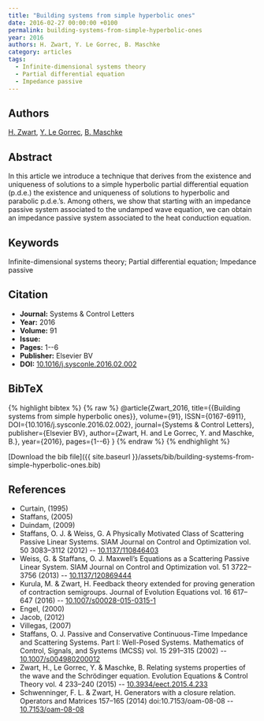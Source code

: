 ```yaml
---
title: "Building systems from simple hyperbolic ones"
date: 2016-02-27 00:00:00 +0100
permalink: building-systems-from-simple-hyperbolic-ones
year: 2016
authors: H. Zwart, Y. Le Gorrec, B. Maschke
category: articles
tags:
  - Infinite-dimensional systems theory
  - Partial differential equation
  - Impedance passive
---
```

 
## Authors
[H. Zwart](authors/hans-zwart), [Y. Le Gorrec](authors/yann-le-gorrec), [B. Maschke](authors/bernhard-maschke)
 
## Abstract
In this article we introduce a technique that derives from the existence and uniqueness of solutions to a simple hyperbolic partial differential equation (p.d.e.) the existence and uniqueness of solutions to hyperbolic and parabolic p.d.e.’s. Among others, we show that starting with an impedance passive system associated to the undamped wave equation, we can obtain an impedance passive system associated to the heat conduction equation.
 
## Keywords
Infinite-dimensional systems theory; Partial differential equation; Impedance passive
 
## Citation
- **Journal:** Systems &amp; Control Letters
- **Year:** 2016
- **Volume:** 91
- **Issue:** 
- **Pages:** 1--6
- **Publisher:** Elsevier BV
- **DOI:** [10.1016/j.sysconle.2016.02.002](https://doi.org/10.1016/j.sysconle.2016.02.002)
 
## BibTeX
{% highlight bibtex %}
{% raw %}
@article{Zwart_2016,
  title={{Building systems from simple hyperbolic ones}},
  volume={91},
  ISSN={0167-6911},
  DOI={10.1016/j.sysconle.2016.02.002},
  journal={Systems &amp; Control Letters},
  publisher={Elsevier BV},
  author={Zwart, H. and Le Gorrec, Y. and Maschke, B.},
  year={2016},
  pages={1--6}
}
{% endraw %}
{% endhighlight %}
 
[Download the bib file]({{ site.baseurl }}/assets/bib/building-systems-from-simple-hyperbolic-ones.bib)
 
## References
- Curtain, (1995)
- Staffans, (2005)
- Duindam, (2009)
- Staffans, O. J. & Weiss, G. A Physically Motivated Class of Scattering Passive Linear Systems. SIAM Journal on Control and Optimization vol. 50 3083–3112 (2012) -- [10.1137/110846403](https://doi.org/10.1137/110846403)
- Weiss, G. & Staffans, O. J. Maxwell’s Equations as a Scattering Passive Linear System. SIAM Journal on Control and Optimization vol. 51 3722–3756 (2013) -- [10.1137/120869444](https://doi.org/10.1137/120869444)
- Kurula, M. & Zwart, H. Feedback theory extended for proving generation of contraction semigroups. Journal of Evolution Equations vol. 16 617–647 (2016) -- [10.1007/s00028-015-0315-1](https://doi.org/10.1007/s00028-015-0315-1)
- Engel, (2000)
- Jacob, (2012)
- Villegas, (2007)
- Staffans, O. J. Passive and Conservative Continuous-Time Impedance and Scattering Systems. Part I: Well-Posed Systems. Mathematics of Control, Signals, and Systems (MCSS) vol. 15 291–315 (2002) -- [10.1007/s004980200012](https://doi.org/10.1007/s004980200012)
- Zwart, H., Le  Gorrec, Y. & Maschke, B. Relating systems properties of the wave and the Schrödinger equation. Evolution Equations &amp; Control Theory vol. 4 233–240 (2015) -- [10.3934/eect.2015.4.233](https://doi.org/10.3934/eect.2015.4.233)
- Schwenninger, F. L. & Zwart, H. Generators with a closure relation. Operators and Matrices 157–165 (2014) doi:10.7153/oam-08-08 -- [10.7153/oam-08-08](https://doi.org/10.7153/oam-08-08)

